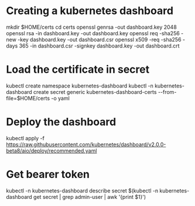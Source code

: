 # Creating a kubernetes dashboard
mkdir $HOME/certs
cd certs
openssl genrsa -out dashboard.key 2048
openssl rsa -in dashboard.key -out dashboard.key
openssl req -sha256 -new -key dashboard.key -out dashboard.csr
openssl x509 -req -sha256 -days 365 -in dashboard.csr -signkey dashboard.key -out dashboard.crt

# Load the certificate in secret
kubectl create namespace kubernetes-dashboard
kubectl -n kubernetes-dashboard create secret generic kubernetes-dashboard-certs --from-file=$HOME/certs -o yaml

# Deploy the dashboard
kubectl apply -f https://raw.githubusercontent.com/kubernetes/dashboard/v2.0.0-beta8/aio/deploy/recommended.yaml

# Get bearer token
kubectl -n kubernetes-dashboard describe secret $(kubectl -n kubernetes-dashboard get secret | grep admin-user | awk '{print $1}')